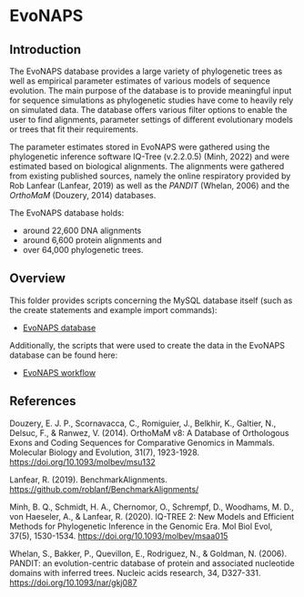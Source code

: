 
# **EvoNAPS**

## **Introduction**

The EvoNAPS database provides a large variety of phylogenetic trees as well as empirical parameter estimates of various models of sequence evolution. The main purpose of the database is to provide meaningful input for sequence simulations as phylogenetic studies have come to heavily rely on simulated data. The database offers various filter options to enable the user to find alignments, parameter settings of different evolutionary models or trees that fit their requirements. 

The parameter estimates stored in EvoNAPS were gathered using the phylogenetic inference software IQ-Tree (v.2.2.0.5) (Minh, 2022) and were estimated based on biological alignments. The alignments were gathered from existing published sources, namely the online respiratory provided by Rob Lanfear (Lanfear, 2019) as well as the *PANDIT* (Whelan, 2006) and the *OrthoMaM* (Douzery, 2014) databases.

The EvoNAPS database holds: 

* around 22,600 DNA alignments  
* around 6,600 protein alignments and
* over 64,000 phylogenetic trees.

## **Overview**

This folder provides scripts concerning the MySQL database itself (such as the create statements and example import commands): 

* [EvoNAPS database](EvoNAPS_database/)

Additionally, the scripts that were used to create the data in the EvoNAPS database can be found here: 

* [EvoNAPS workflow](EvoNAPS_workflow/)

## **References**

Douzery, E. J. P., Scornavacca, C., Romiguier, J., Belkhir, K., Galtier, N., Delsuc, F., & Ranwez, V. (2014). OrthoMaM v8: A Database of Orthologous Exons and Coding Sequences for Comparative Genomics in Mammals. Molecular Biology and Evolution, 31(7), 1923-1928. https://doi.org/10.1093/molbev/msu132

Lanfear, R. (2019). BenchmarkAlignments. https://github.com/roblanf/BenchmarkAlignments/

Minh, B. Q., Schmidt, H. A., Chernomor, O., Schrempf, D., Woodhams, M. D., von Haeseler, A., & Lanfear, R. (2020). IQ-TREE 2: New Models and Efficient Methods for Phylogenetic Inference in the Genomic Era. Mol Biol Evol, 37(5), 1530-1534. https://doi.org/10.1093/molbev/msaa015 

Whelan, S., Bakker, P., Quevillon, E., Rodriguez, N., & Goldman, N. (2006). PANDIT: an evolution-centric database of protein and associated nucleotide domains with inferred trees. Nucleic acids research, 34, D327-331. https://doi.org/10.1093/nar/gkj087 
